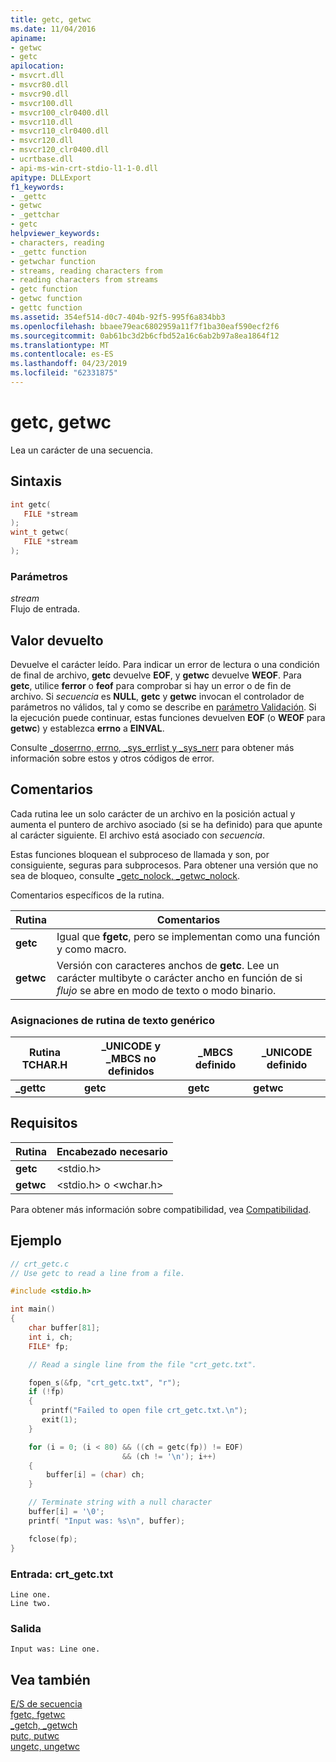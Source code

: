 ```yaml
---
title: getc, getwc
ms.date: 11/04/2016
apiname:
- getwc
- getc
apilocation:
- msvcrt.dll
- msvcr80.dll
- msvcr90.dll
- msvcr100.dll
- msvcr100_clr0400.dll
- msvcr110.dll
- msvcr110_clr0400.dll
- msvcr120.dll
- msvcr120_clr0400.dll
- ucrtbase.dll
- api-ms-win-crt-stdio-l1-1-0.dll
apitype: DLLExport
f1_keywords:
- _gettc
- getwc
- _gettchar
- getc
helpviewer_keywords:
- characters, reading
- _gettc function
- getwchar function
- streams, reading characters from
- reading characters from streams
- getc function
- getwc function
- gettc function
ms.assetid: 354ef514-d0c7-404b-92f5-995f6a834bb3
ms.openlocfilehash: bbaee79eac6802959a11f7f1ba30eaf590ecf2f6
ms.sourcegitcommit: 0ab61bc3d2b6cfbd52a16c6ab2b97a8ea1864f12
ms.translationtype: MT
ms.contentlocale: es-ES
ms.lasthandoff: 04/23/2019
ms.locfileid: "62331875"
---
```

# <a name="getc-getwc"></a>getc, getwc

Lea un carácter de una secuencia.

## <a name="syntax"></a>Sintaxis

```C
int getc(
   FILE *stream
);
wint_t getwc(
   FILE *stream
);
```

### <a name="parameters"></a>Parámetros

*stream*<br/>
Flujo de entrada.

## <a name="return-value"></a>Valor devuelto

Devuelve el carácter leído. Para indicar un error de lectura o una condición de final de archivo, **getc** devuelve **EOF**, y **getwc** devuelve **WEOF**. Para **getc**, utilice **ferror** o **feof** para comprobar si hay un error o de fin de archivo. Si *secuencia* es **NULL**, **getc** y **getwc** invocan el controlador de parámetros no válidos, tal y como se describe en [parámetro Validación](../../c-runtime-library/parameter-validation.md). Si la ejecución puede continuar, estas funciones devuelven **EOF** (o **WEOF** para **getwc**) y establezca **errno** a  **EINVAL**.

Consulte [_doserrno, errno, _sys_errlist y _sys_nerr](../../c-runtime-library/errno-doserrno-sys-errlist-and-sys-nerr.md) para obtener más información sobre estos y otros códigos de error.

## <a name="remarks"></a>Comentarios

Cada rutina lee un solo carácter de un archivo en la posición actual y aumenta el puntero de archivo asociado (si se ha definido) para que apunte al carácter siguiente. El archivo está asociado con *secuencia*.

Estas funciones bloquean el subproceso de llamada y son, por consiguiente, seguras para subprocesos. Para obtener una versión que no sea de bloqueo, consulte [_getc_nolock, _getwc_nolock](getc-nolock-getwc-nolock.md).

Comentarios específicos de la rutina.

|Rutina|Comentarios|
|-------------|-------------|
|**getc**|Igual que **fgetc**, pero se implementan como una función y como macro.|
|**getwc**|Versión con caracteres anchos de **getc**. Lee un carácter multibyte o carácter ancho en función de si *flujo* se abre en modo de texto o modo binario.|

### <a name="generic-text-routine-mappings"></a>Asignaciones de rutina de texto genérico

|Rutina TCHAR.H|_UNICODE y _MBCS no definidos|_MBCS definido|_UNICODE definido|
|---------------------|------------------------------------|--------------------|-----------------------|
|**_gettc**|**getc**|**getc**|**getwc**|

## <a name="requirements"></a>Requisitos

|Rutina|Encabezado necesario|
|-------------|---------------------|
|**getc**|\<stdio.h>|
|**getwc**|\<stdio.h> o \<wchar.h>|

Para obtener más información sobre compatibilidad, vea [Compatibilidad](../../c-runtime-library/compatibility.md).

## <a name="example"></a>Ejemplo

```C
// crt_getc.c
// Use getc to read a line from a file.

#include <stdio.h>

int main()
{
    char buffer[81];
    int i, ch;
    FILE* fp;

    // Read a single line from the file "crt_getc.txt".

    fopen_s(&fp, "crt_getc.txt", "r");
    if (!fp)
    {
       printf("Failed to open file crt_getc.txt.\n");
       exit(1);
    }

    for (i = 0; (i < 80) && ((ch = getc(fp)) != EOF)
                         && (ch != '\n'); i++)
    {
        buffer[i] = (char) ch;
    }

    // Terminate string with a null character
    buffer[i] = '\0';
    printf( "Input was: %s\n", buffer);

    fclose(fp);
}
```

### <a name="input-crtgetctxt"></a>Entrada: crt_getc.txt

```Input
Line one.
Line two.
```

### <a name="output"></a>Salida

```Output
Input was: Line one.
```

## <a name="see-also"></a>Vea también

[E/S de secuencia](../../c-runtime-library/stream-i-o.md)<br/>
[fgetc, fgetwc](fgetc-fgetwc.md)<br/>
[_getch, _getwch](getch-getwch.md)<br/>
[putc, putwc](putc-putwc.md)<br/>
[ungetc, ungetwc](ungetc-ungetwc.md)<br/>
